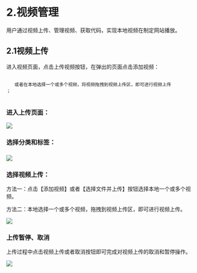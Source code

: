 # 2.视频管理

用户通过视频上传、管理视频、获取代码，实现本地视频在制定网站播放。

## 2.1视频上传

进入视频页面，点击上传视频按钮，在弹出的页面点击添加视频：

```

   或者在本地选择一个或多个视频，将视频拖拽到视频上传区，即可进行视频上传
；


```

### 进入上传页面：

![](https://doc.bokecc.com/uploadfiles/image/201708/5.png)

  


### 选择分类和标签：

### ![](https://doc.bokecc.com/uploadfiles/image/201708/6.png)

### 选择视频上传：

方法一：点击【添加视频】或者【选择文件并上传】按钮选择本地一个或多个视频。

方法二：本地选择一个或多个视频，拖拽到视频上传区，即可进行视频上传。

![](https://doc.bokecc.com/uploadfiles/image/201708/7.png)

### 上传暂停、取消

上传过程中点击视频上传或者取消按钮即可完成对视频上传的取消和暂停操作。

![](https://doc.bokecc.com/uploadfiles/image/201708/8.png)

  


